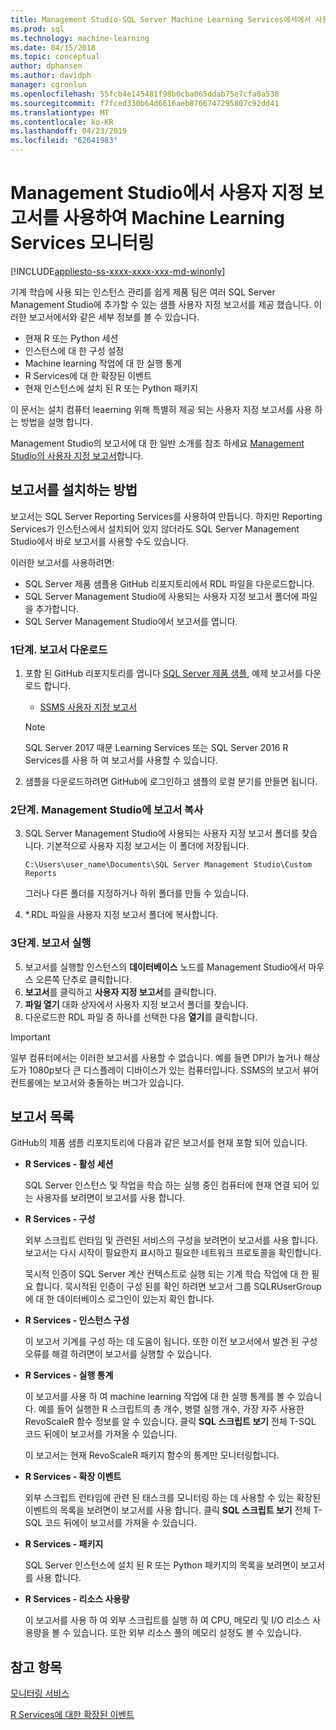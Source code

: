 ```yaml
---
title: Management Studio-SQL Server Machine Learning Services에서에서 사용자 지정 보고서를 사용 하 여 R Services 모니터링
ms.prod: sql
ms.technology: machine-learning
ms.date: 04/15/2018
ms.topic: conceptual
author: dphansen
ms.author: davidph
manager: cgronlun
ms.openlocfilehash: 55fcb4e145481f98b0cba065ddab75e7cfa0a538
ms.sourcegitcommit: f7fced330b64d6616aeb8766747295807c92dd41
ms.translationtype: MT
ms.contentlocale: ko-KR
ms.lasthandoff: 04/23/2019
ms.locfileid: "62641983"
---
```

# <a name="monitor-machine-learning-services-using-custom-reports-in-management-studio"></a>Management Studio에서 사용자 지정 보고서를 사용하여 Machine Learning Services 모니터링
[!INCLUDE[appliesto-ss-xxxx-xxxx-xxx-md-winonly](../../includes/appliesto-ss-xxxx-xxxx-xxx-md-winonly.md)]

기계 학습에 사용 되는 인스턴스 관리를 쉽게 제품 팀은 여러 SQL Server Management Studio에 추가할 수 있는 샘플 사용자 지정 보고서를 제공 했습니다. 이러한 보고서에서와 같은 세부 정보를 볼 수 있습니다.

- 현재 R 또는 Python 세션
- 인스턴스에 대 한 구성 설정
- Machine learning 작업에 대 한 실행 통계
- R Services에 대 한 확장된 이벤트
- 현재 인스턴스에 설치 된 R 또는 Python 패키지

이 문서는 설치 컴퓨터 leaerning 위해 특별히 제공 되는 사용자 지정 보고서를 사용 하는 방법을 설명 합니다. 

Management Studio의 보고서에 대 한 일반 소개를 참조 하세요 [Management Studio의 사용자 지정 보고서](../../ssms/object/custom-reports-in-management-studio.md)합니다.

## <a name="how-to-install-the-reports"></a>보고서를 설치하는 방법

보고서는 SQL Server Reporting Services를 사용하여 만듭니다. 하지만 Reporting Services가 인스턴스에서 설치되어 있지 않더라도 SQL Server Management Studio에서 바로 보고서를 사용할 수도 있습니다. 

이러한 보고서를 사용하려면:

* SQL Server 제품 샘플용 GitHub 리포지토리에서 RDL 파일을 다운로드합니다.
* SQL Server Management Studio에 사용되는 사용자 지정 보고서 폴더에 파일을 추가합니다.
* SQL Server Management Studio에서 보고서를 엽니다.


### <a name="step-1-download-the-reports"></a>1단계. 보고서 다운로드

1. 포함 된 GitHub 리포지토리를 엽니다 [SQL Server 제품 샘플](https://github.com/Microsoft/sql-server-samples), 예제 보고서를 다운로드 합니다. 

    + [SSMS 사용자 지정 보고서](https://github.com/Microsoft/sql-server-samples/tree/master/samples/features/machine-learning-services/ssms-custom-reports)

    > [!NOTE]
    > SQL Server 2017 때문 Learning Services 또는 SQL Server 2016 R Services를 사용 하 여 보고서를 사용할 수 있습니다.

2. 샘플을 다운로드하려면 GitHub에 로그인하고 샘플의 로컬 분기를 만들면 됩니다. 

### <a name="step-2-copy-the-reports-to-management-studio"></a>2단계. Management Studio에 보고서 복사

3. SQL Server Management Studio에 사용되는 사용자 지정 보고서 폴더를 찾습니다. 기본적으로 사용자 지정 보고서는 이 폴더에 저장됩니다.
    
   `C:\Users\user_name\Documents\SQL Server Management Studio\Custom Reports`

   그러나 다른 폴더를 지정하거나 하위 폴더를 만들 수 있습니다.

4. *.RDL 파일을 사용자 지정 보고서 폴더에 복사합니다.


### <a name="step-3-run-the-reports"></a>3단계. 보고서 실행

5. 보고서를 실행할 인스턴스의 **데이터베이스** 노드를 Management Studio에서 마우스 오른쪽 단추로 클릭합니다.
6. **보고서**를 클릭하고 **사용자 지정 보고서**를 클릭합니다.
7. **파일 열기** 대화 상자에서 사용자 지정 보고서 폴더를 찾습니다.
8. 다운로드한 RDL 파일 중 하나를 선택한 다음 **열기**를 클릭합니다.

> [!IMPORTANT]
> 일부 컴퓨터에서는 이러한 보고서를 사용할 수 없습니다. 예를 들면 DPI가 높거나 해상도가 1080p보다 큰 디스플레이 디바이스가 있는 컴퓨터입니다. SSMS의 보고서 뷰어 컨트롤에는 보고서와 충돌하는 버그가 있습니다.

## <a name="report-list"></a>보고서 목록

GitHub의 제품 샘플 리포지토리에 다음과 같은 보고서를 현재 포함 되어 있습니다.

+ **R Services - 활성 세션**

  SQL Server 인스턴스 및 작업을 학습 하는 실행 중인 컴퓨터에 현재 연결 되어 있는 사용자를 보려면이 보고서를 사용 합니다. 
  
+ **R Services - 구성**

  외부 스크립트 런타임 및 관련된 서비스의 구성을 보려면이 보고서를 사용 합니다. 보고서는 다시 시작이 필요한지 표시하고 필요한 네트워크 프로토콜을 확인합니다. 
  
  묵시적 인증이 SQL Server 계산 컨텍스트로 실행 되는 기계 학습 작업에 대 한 필요 합니다. 묵시적된 인증이 구성 된를 확인 하려면 보고서 그룹 SQLRUserGroup에 대 한 데이터베이스 로그인이 있는지 확인 합니다.

 + **R Services - 인스턴스 구성** 

   이 보고서 기계를 구성 하는 데 도움이 됩니다. 또한 이전 보고서에서 발견 된 구성 오류를 해결 하려면이 보고서를 실행할 수 있습니다.
 
+ **R Services - 실행 통계**

  이 보고서를 사용 하 여 machine learning 작업에 대 한 실행 통계를 볼 수 있습니다. 예를 들어 실행한 R 스크립트의 총 개수, 병렬 실행 개수, 가장 자주 사용한 RevoScaleR 함수 정보를 알 수 있습니다. 클릭 **SQL 스크립트 보기** 전체 T-SQL 코드 뒤에이 보고서를 가져올 수 있습니다.

  이 보고서는 현재 RevoScaleR 패키지 함수의 통계만 모니터링합니다.

+ **R Services - 확장 이벤트**

  외부 스크립트 런타임에 관련 된 태스크를 모니터링 하는 데 사용할 수 있는 확장된 이벤트의 목록을 보려면이 보고서를 사용 합니다. 클릭 **SQL 스크립트 보기** 전체 T-SQL 코드 뒤에이 보고서를 가져올 수 있습니다.

+ **R Services - 패키지**

  SQL Server 인스턴스에 설치 된 R 또는 Python 패키지의 목록을 보려면이 보고서를 사용 합니다.

+ **R Services - 리소스 사용량**

  이 보고서를 사용 하 여 외부 스크립트를 실행 하 여 CPU, 메모리 및 I/O 리소스 사용량을 볼 수 있습니다. 또한 외부 리소스 풀의 메모리 설정도 볼 수 있습니다.

## <a name="see-also"></a>참고 항목

[모니터링 서비스](managing-and-monitoring-r-solutions.md)

[R Services에 대한 확장된 이벤트](extended-events-for-sql-server-r-services.md)
